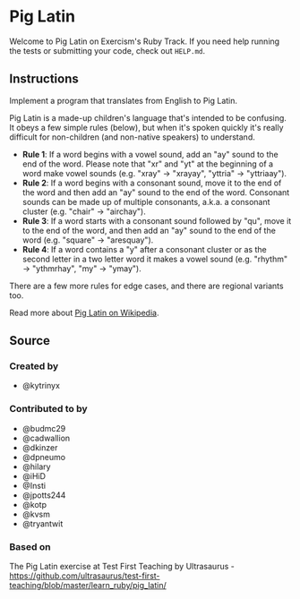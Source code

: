 # Pig Latin

Welcome to Pig Latin on Exercism's Ruby Track.
If you need help running the tests or submitting your code, check out `HELP.md`.

## Instructions

Implement a program that translates from English to Pig Latin.

Pig Latin is a made-up children's language that's intended to be confusing.
It obeys a few simple rules (below), but when it's spoken quickly it's really difficult for non-children (and non-native speakers) to understand.

- **Rule 1**: If a word begins with a vowel sound, add an "ay" sound to the end of the word.
  Please note that "xr" and "yt" at the beginning of a word make vowel sounds (e.g. "xray" -> "xrayay", "yttria" -> "yttriaay").
- **Rule 2**: If a word begins with a consonant sound, move it to the end of the word and then add an "ay" sound to the end of the word.
  Consonant sounds can be made up of multiple consonants, a.k.a. a consonant cluster (e.g. "chair" -> "airchay").
- **Rule 3**: If a word starts with a consonant sound followed by "qu", move it to the end of the word, and then add an "ay" sound to the end of the word (e.g. "square" -> "aresquay").
- **Rule 4**: If a word contains a "y" after a consonant cluster or as the second letter in a two letter word it makes a vowel sound (e.g. "rhythm" -> "ythmrhay", "my" -> "ymay").

There are a few more rules for edge cases, and there are regional variants too.

Read more about [Pig Latin on Wikipedia][pig-latin].

[pig-latin]: http://en.wikipedia.org/wiki/Pig_latin

## Source

### Created by

- @kytrinyx

### Contributed to by

- @budmc29
- @cadwallion
- @dkinzer
- @dpneumo
- @hilary
- @iHiD
- @Insti
- @jpotts244
- @kotp
- @kvsm
- @tryantwit

### Based on

The Pig Latin exercise at Test First Teaching by Ultrasaurus - https://github.com/ultrasaurus/test-first-teaching/blob/master/learn_ruby/pig_latin/